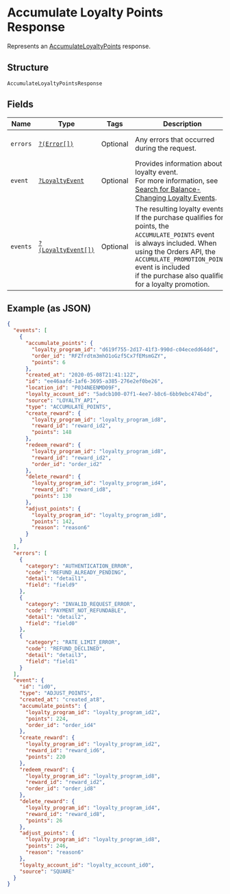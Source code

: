 
# Accumulate Loyalty Points Response

Represents an [AccumulateLoyaltyPoints](../../doc/apis/loyalty.md#accumulate-loyalty-points) response.

## Structure

`AccumulateLoyaltyPointsResponse`

## Fields

| Name | Type | Tags | Description | Getter | Setter |
|  --- | --- | --- | --- | --- | --- |
| `errors` | [`?(Error[])`](../../doc/models/error.md) | Optional | Any errors that occurred during the request. | getErrors(): ?array | setErrors(?array errors): void |
| `event` | [`?LoyaltyEvent`](../../doc/models/loyalty-event.md) | Optional | Provides information about a loyalty event.<br>For more information, see [Search for Balance-Changing Loyalty Events](https://developer.squareup.com/docs/loyalty-api/loyalty-events). | getEvent(): ?LoyaltyEvent | setEvent(?LoyaltyEvent event): void |
| `events` | [`?(LoyaltyEvent[])`](../../doc/models/loyalty-event.md) | Optional | The resulting loyalty events. If the purchase qualifies for points, the `ACCUMULATE_POINTS` event<br>is always included. When using the Orders API, the `ACCUMULATE_PROMOTION_POINTS` event is included<br>if the purchase also qualifies for a loyalty promotion. | getEvents(): ?array | setEvents(?array events): void |

## Example (as JSON)

```json
{
  "events": [
    {
      "accumulate_points": {
        "loyalty_program_id": "d619f755-2d17-41f3-990d-c04ecedd64dd",
        "order_id": "RFZfrdtm3mhO1oGzf5Cx7fEMsmGZY",
        "points": 6
      },
      "created_at": "2020-05-08T21:41:12Z",
      "id": "ee46aafd-1af6-3695-a385-276e2ef0be26",
      "location_id": "P034NEENMD09F",
      "loyalty_account_id": "5adcb100-07f1-4ee7-b8c6-6bb9ebc474bd",
      "source": "LOYALTY_API",
      "type": "ACCUMULATE_POINTS",
      "create_reward": {
        "loyalty_program_id": "loyalty_program_id8",
        "reward_id": "reward_id2",
        "points": 148
      },
      "redeem_reward": {
        "loyalty_program_id": "loyalty_program_id8",
        "reward_id": "reward_id2",
        "order_id": "order_id2"
      },
      "delete_reward": {
        "loyalty_program_id": "loyalty_program_id4",
        "reward_id": "reward_id8",
        "points": 130
      },
      "adjust_points": {
        "loyalty_program_id": "loyalty_program_id8",
        "points": 142,
        "reason": "reason6"
      }
    }
  ],
  "errors": [
    {
      "category": "AUTHENTICATION_ERROR",
      "code": "REFUND_ALREADY_PENDING",
      "detail": "detail1",
      "field": "field9"
    },
    {
      "category": "INVALID_REQUEST_ERROR",
      "code": "PAYMENT_NOT_REFUNDABLE",
      "detail": "detail2",
      "field": "field0"
    },
    {
      "category": "RATE_LIMIT_ERROR",
      "code": "REFUND_DECLINED",
      "detail": "detail3",
      "field": "field1"
    }
  ],
  "event": {
    "id": "id0",
    "type": "ADJUST_POINTS",
    "created_at": "created_at8",
    "accumulate_points": {
      "loyalty_program_id": "loyalty_program_id2",
      "points": 224,
      "order_id": "order_id4"
    },
    "create_reward": {
      "loyalty_program_id": "loyalty_program_id2",
      "reward_id": "reward_id6",
      "points": 220
    },
    "redeem_reward": {
      "loyalty_program_id": "loyalty_program_id8",
      "reward_id": "reward_id2",
      "order_id": "order_id8"
    },
    "delete_reward": {
      "loyalty_program_id": "loyalty_program_id4",
      "reward_id": "reward_id8",
      "points": 26
    },
    "adjust_points": {
      "loyalty_program_id": "loyalty_program_id8",
      "points": 246,
      "reason": "reason6"
    },
    "loyalty_account_id": "loyalty_account_id0",
    "source": "SQUARE"
  }
}
```

